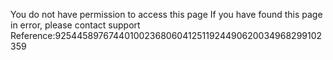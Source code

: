 You do not have permission to access this page If you have found this page in error, please contact support Reference:925445897674401002368060412511924490620034968299102359